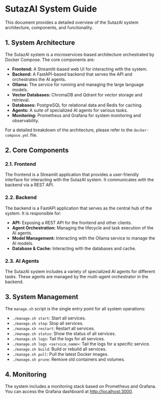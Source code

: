 # SutazAI System Guide

This document provides a detailed overview of the SutazAI system architecture, components, and functionality.

## 1. System Architecture

The SutazAI system is a microservices-based architecture orchestrated by Docker Compose. The core components are:

- **Frontend:** A Streamlit-based web UI for interacting with the system.
- **Backend:** A FastAPI-based backend that serves the API and orchestrates the AI agents.
- **Ollama:** The service for running and managing the large language models.
- **Vector Databases:** ChromaDB and Qdrant for vector storage and retrieval.
- **Databases:** PostgreSQL for relational data and Redis for caching.
- **Agents:** A suite of specialized AI agents for various tasks.
- **Monitoring:** Prometheus and Grafana for system monitoring and observability.

For a detailed breakdown of the architecture, please refer to the `docker-compose.yml` file.

## 2. Core Components

### 2.1. Frontend

The frontend is a Streamlit application that provides a user-friendly interface for interacting with the SutazAI system. It communicates with the backend via a REST API.

### 2.2. Backend

The backend is a FastAPI application that serves as the central hub of the system. It is responsible for:

- **API:** Exposing a REST API for the frontend and other clients.
- **Agent Orchestration:** Managing the lifecycle and task execution of the AI agents.
- **Model Management:** Interacting with the Ollama service to manage the AI models.
- **Database & Cache:** Interacting with the databases and cache.

### 2.3. AI Agents

The SutazAI system includes a variety of specialized AI agents for different tasks. These agents are managed by the multi-agent orchestrator in the backend.

## 3. System Management

The `manage.sh` script is the single entry point for all system operations:

- `./manage.sh start`: Start all services.
- `./manage.sh stop`: Stop all services.
- `./manage.sh restart`: Restart all services.
- `./manage.sh status`: Show the status of all services.
- `./manage.sh logs`: Tail the logs for all services.
- `./manage.sh logs <service_name>`: Tail the logs for a specific service.
- `./manage.sh build`: Build or rebuild all services.
- `./manage.sh pull`: Pull the latest Docker images.
- `./manage.sh prune`: Remove old containers and volumes.

## 4. Monitoring

The system includes a monitoring stack based on Prometheus and Grafana. You can access the Grafana dashboard at [http://localhost:3000](http://localhost:3000).
